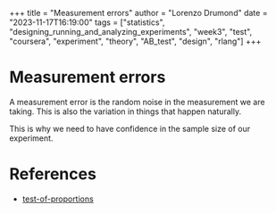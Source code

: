 +++
title = "Measurement errors"
author = "Lorenzo Drumond"
date = "2023-11-17T16:19:00"
tags = ["statistics",  "designing_running_and_analyzing_experiments",  "week3",  "test",  "coursera",  "experiment",  "theory",  "AB_test",  "design",  "rlang"]
+++


# Measurement errors

A measurement error is the random noise in the measurement we are taking. This is also the variation in things
that happen naturally.

This is why we need to have confidence in the sample size of our experiment.

# References
- [test-of-proportions](/wiki/test-of-proportions/)
